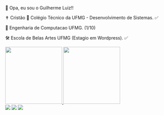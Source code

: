 🤖 Opa, eu sou o Guilherme Luiz!!

✝ Cristão
🏫 Colégio Técnico da UFMG - Desenvolvimento de Sistemas. ✅

🏫 Engenharia de Computacao UFMG. (1/10)

🛠️ Escola de Belas Artes UFMG (Estagio em Wordpress). ✅

<div>
<a href="https://github.com/GuilhermeoLuiz"> 
<img height="180cm" src="https://github-readme-stats.vercel.app/api?username=GuilhermeoLuiz&show_Icons-true&theme=dark&include_all_commits-truelcount_private-true"/> 
<img height="180cm" src="https://github-readme-stats.vercel.app/api/top-langs/?username=GuilhermeoLuiz&layout=compact&langs_count=16&theme=dark"/>
</div>

<div>
<a href = "mailto:guilhermeoluiz04@gmail.com"><img src="https://img.shields.io/badge/-Gmail-%23333?style=for-the-badge&logo=gmail&logoColor=red" target="_blank"></a>
<a href="https://instagram.com/guilhermeoluiz_tg" target="_blank"><img src="https://img.shields.io/badge/-Instagram-%23E4405F?style-for-the-badge&logo=instagram&logColor=white" target="_blank"></a>
<a href="https://discord.gg/690689557833711617" target="_blank"><img src="https://img.shields.io/badge/Discord-7289DA?style=for-the-badg&logo=discord&logoColor=white" target="_blank"></a>
</div>
